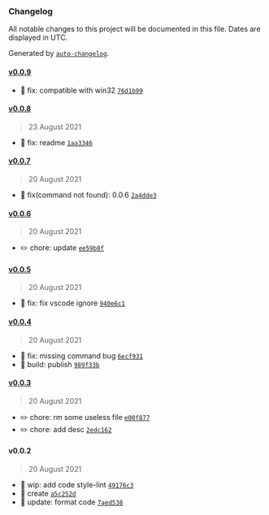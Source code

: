 ### Changelog

All notable changes to this project will be documented in this file. Dates are displayed in UTC.

Generated by [`auto-changelog`](https://github.com/CookPete/auto-changelog).

#### [v0.0.9](https://github.com/weekitmo/flutter-assets-gen/compare/v0.0.8...v0.0.9)

- :bug: fix: compatible with win32 [`76d1b99`](https://github.com/weekitmo/flutter-assets-gen/commit/76d1b99e271afb396bb9d558299b618dea3b77ad)

#### [v0.0.8](https://github.com/weekitmo/flutter-assets-gen/compare/v0.0.7...v0.0.8)

> 23 August 2021

- :bug: fix: readme [`1aa3346`](https://github.com/weekitmo/flutter-assets-gen/commit/1aa3346bf053078c4ff6c2c2059a15bf625f33b0)

#### [v0.0.7](https://github.com/weekitmo/flutter-assets-gen/compare/v0.0.6...v0.0.7)

> 20 August 2021

- :bug: fix(command not found): 0.0.6 [`2a4dde3`](https://github.com/weekitmo/flutter-assets-gen/commit/2a4dde3882eae08ea634d2fb5ccba663c3f8e6a3)

#### [v0.0.6](https://github.com/weekitmo/flutter-assets-gen/compare/v0.0.5...v0.0.6)

> 20 August 2021

- :pencil2: chore: update [`ee59b0f`](https://github.com/weekitmo/flutter-assets-gen/commit/ee59b0fef7cdb2a0b65ecbcb713a90502613af75)

#### [v0.0.5](https://github.com/weekitmo/flutter-assets-gen/compare/v0.0.4...v0.0.5)

> 20 August 2021

- :bug: fix: fix vscode ignore [`940e6c1`](https://github.com/weekitmo/flutter-assets-gen/commit/940e6c1eda7d0f3006218f1137d77341b1376883)

#### [v0.0.4](https://github.com/weekitmo/flutter-assets-gen/compare/v0.0.3...v0.0.4)

> 20 August 2021

- :bug: fix: missing command bug [`6ecf931`](https://github.com/weekitmo/flutter-assets-gen/commit/6ecf931b164e498a68bc50d09acc39d024dc8a73)
- :rocket: build: publish [`989f33b`](https://github.com/weekitmo/flutter-assets-gen/commit/989f33b7455a316815abb35e661c09df01b83b54)

#### [v0.0.3](https://github.com/weekitmo/flutter-assets-gen/compare/v0.0.2...v0.0.3)

> 20 August 2021

- :pencil2: chore: rm some useless file [`e00f877`](https://github.com/weekitmo/flutter-assets-gen/commit/e00f877f575759108eb08696a1d819e9386ed552)
- :pencil2: chore: add desc [`2edc162`](https://github.com/weekitmo/flutter-assets-gen/commit/2edc162449a13a9ea9a433c569ab41b117f5e5dc)

#### v0.0.2

> 20 August 2021

- :construction: wip: add code style-lint [`49176c3`](https://github.com/weekitmo/flutter-assets-gen/commit/49176c313321fb00b54a78e9df0612a6161b715f)
- :tada: create [`a5c252d`](https://github.com/weekitmo/flutter-assets-gen/commit/a5c252d55e5e16846a83c43297667634c08a5ae4)
- :lipstick: update: format code [`7aed538`](https://github.com/weekitmo/flutter-assets-gen/commit/7aed538d7143787a34519fb15a88f6b38efbc9e0)
